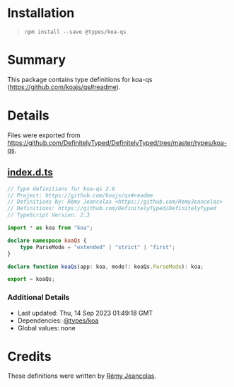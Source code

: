# Installation
> `npm install --save @types/koa-qs`

# Summary
This package contains type definitions for koa-qs (https://github.com/koajs/qs#readme).

# Details
Files were exported from https://github.com/DefinitelyTyped/DefinitelyTyped/tree/master/types/koa-qs.
## [index.d.ts](https://github.com/DefinitelyTyped/DefinitelyTyped/tree/master/types/koa-qs/index.d.ts)
````ts
// Type definitions for koa-qs 2.0
// Project: https://github.com/koajs/qs#readme
// Definitions by: Rémy Jeancolas <https://github.com/RemyJeancolas>
// Definitions: https://github.com/DefinitelyTyped/DefinitelyTyped
// TypeScript Version: 2.3

import * as koa from "koa";

declare namespace koaQs {
    type ParseMode = "extended" | "strict" | "first";
}

declare function koaQs(app: koa, mode?: koaQs.ParseMode): koa;

export = koaQs;

````

### Additional Details
 * Last updated: Thu, 14 Sep 2023 01:49:18 GMT
 * Dependencies: [@types/koa](https://npmjs.com/package/@types/koa)
 * Global values: none

# Credits
These definitions were written by [Rémy Jeancolas](https://github.com/RemyJeancolas).
